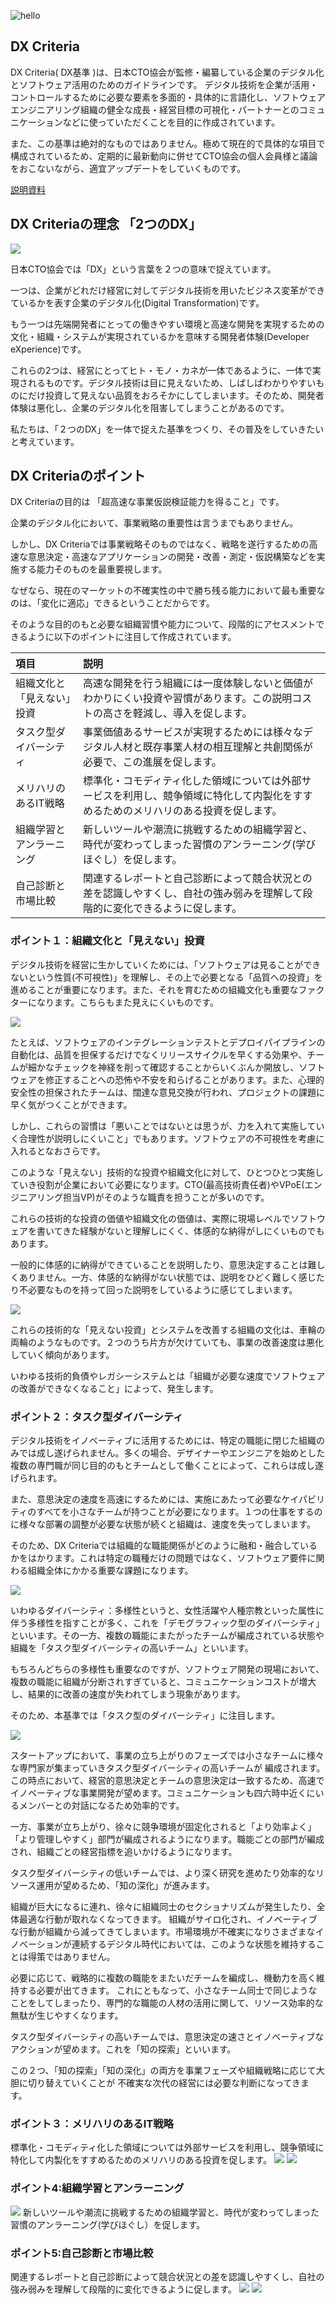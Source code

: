 
![hello](./image/title.png)

## DX Criteria 
DX Criteria( DX基準 )は、日本CTO協会が監修・編纂している企業のデジタル化とソフトウェア活用のためのガイドラインです。
デジタル技術を企業が活用・コントロールするために必要な要素を多面的・具体的に言語化し、ソフトウェアエンジニアリング組織の健全な成長・経営目標の可視化・パートナーとのコミュニケーションなどに使っていただくことを目的に作成されています。

また、この基準は絶対的なものではありません。極めて現在的で具体的な項目で構成されているため、定期的に最新動向に併せてCTO協会の個人会員様と議論をおこないながら、適宜アップデートをしていくものです。

[説明資料](https://github.com/cto-a/dxcriteria/blob/master/asset/image/dxcriteria201912.pdf)

## DX Criteriaの理念 「2つのDX」

![](./image/2dx.png)

日本CTO協会では「DX」という言葉を２つの意味で捉えています。

一つは、企業がどれだけ経営に対してデジタル技術を用いたビジネス変革ができているかを表す企業のデジタル化(Digital Transformation)です。

もう一つは先端開発者にとっての働きやすい環境と高速な開発を実現するための文化・組織・システムが実現されているかを意味する開発者体験(Developer eXperience)です。

これらの2つは、経営にとってヒト・モノ・カネが一体であるように、一体で実現されるものです。デジタル技術は目に見えないため、しばしばわかりやすいものにだけ投資して見えない品質をおろそかにしてしまいます。そのため、開発者体験は悪化し、企業のデジタル化を阻害してしまうことがあるのです。

私たちは、「２つのDX」を一体で捉えた基準をつくり、その普及をしていきたいと考えています。

## DX Criteriaのポイント
DX Criteriaの目的は 「超高速な事業仮説検証能力を得ること」です。

企業のデジタル化において、事業戦略の重要性は言うまでもありません。

しかし、DX Criteriaでは事業戦略そのものではなく、戦略を遂行するための高速な意思決定・高速なアプリケーションの開発・改善・測定・仮説構築などを実施する能力そのものを最重要視します。

なぜなら、現在のマーケットの不確実性の中で勝ち残る能力において最も重要なのは、「変化に適応」できるということだからです。

そのような目的のもと必要な組織習慣や能力について、段階的にアセスメントできるように以下のポイントに注目して作成されています。

| 項目 | 説明 |
|:--|:--|
| 組織文化と「見えない」投資 | 高速な開発を行う組織には一度体験しないと価値がわかりにくい投資や習慣があります。この説明コストの高さを軽減し、導入を促します。 |
| タスク型ダイバーシティ | 事業価値あるサービスが実現するためには様々なデジタル人材と既存事業人材の相互理解と共創関係が必要で、この進展を促します。 |
| メリハリのあるIT戦略 | 標準化・コモディティ化した領域については外部サービスを利用し、競争領域に特化して内製化をすすめるためのメリハリのある投資を促します。 |
| 組織学習とアンラーニング | 新しいツールや潮流に挑戦するための組織学習と、時代が変わってしまった習慣のアンラーニング(学びほぐし）を促します。 |
| 自己診断と市場比較 | 関連するレポートと自己診断によって競合状況との差を認識しやすくし、自社の強み弱みを理解して段階的に変化できるように促します。 |


### ポイント１：組織文化と「見えない」投資
デジタル技術を経営に生かしていくためには、「ソフトウェアは見ることができないという性質(不可視性)」を理解し、その上で必要となる「品質への投資」を進めることが重要になります。また、それを育むための組織文化も重要なファクターになります。こちらもまた見えにくいものです。

![](./image/point1-1.png)

たとえば、ソフトウェアのインテグレーションテストとデプロイパイプラインの自動化は、品質を担保するだけでなくリリースサイクルを早くする効果や、チームが細かなチェックを神経を削って確認することからいくぶんか開放し、ソフトウェアを修正することへの恐怖や不安を和らげることがあります。また、心理的安全性の担保されたチームは、闊達な意見交換が行われ、プロジェクトの課題に早く気がつくことができます。

しかし、これらの習慣は「悪いことではないとは思うが、力を入れて実施していく合理性が説明しにくいこと」でもあります。ソフトウェアの不可視性を考慮に入れるとなおさらです。

このような「見えない」技術的な投資や組織文化に対して、ひとつひとつ実施していき役割が企業において必要になります。CTO(最高技術責任者)やVPoE(エンジニアリング担当VP)がそのような職責を担うことが多いのです。

これらの技術的な投資の価値や組織文化の価値は、実際に現場レベルでソフトウェアを書いてきた経験がないと理解しにくく、体感的な納得がしにくいものでもあります。

一般的に体感的に納得ができていることを説明したり、意思決定することは難しくありません。一方、体感的な納得がない状態では、説明をひどく難しく感じたり不必要なものを持って回った説明をしているように感じてしまいます。


![](./image/point1-2.png)

これらの技術的な「見えない投資」とシステムを改善する組織の文化は、車輪の両輪のようなものです。２つのうち片方が欠けていても、事業の改善速度は悪化していく傾向があります。

いわゆる技術的負債やレガシーシステムとは「組織が必要な速度でソフトウェアの改善ができなくなること」によって、発生します。


### ポイント２：タスク型ダイバーシティ 
デジタル技術をイノベーティブに活用するためには、特定の職能に閉じた組織のみでは成し遂げられません。多くの場合、デザイナーやエンジニアを始めとした複数の専門職が同じ目的のもとチームとして働くことによって、これらは成し遂げられます。

また、意思決定の速度を高速にするためには、実施にあたって必要なケイパビリティのすべてを小さなチームが持つことが必要になります。１つの仕事をするのに様々な部署の調整が必要な状態が続くと組織は、速度を失ってしまいます。

そのため、DX Criteriaでは組織的な職能関係がどのように融和・融合しているかをはかります。これは特定の職種だけの問題ではなく、ソフトウェア要件に関わる組織全体にかかる重要な課題になります。

![](./image/point2-1.png)

いわゆるダイバーシティ：多様性というと、女性活躍や人種宗教といった属性に伴う多様性を指すことが多く、これを「デモグラフィック型のダイバーシティ」といいます。その一方、複数の職能にまたがったチームが編成されている状態や組織を「タスク型ダイバーシティの高いチーム」といいます。

もちろんどちらの多様性も重要なのですが、ソフトウェア開発の現場において、複数の職能に組織が分断されすぎていると、コミュニケーションコストが増大し、結果的に改善の速度が失われてしまう現象があります。

そのため、本基準では「タスク型のダイバーシティ」に注目します。

![](./image/point2-2.png) 

スタートアップにおいて、事業の立ち上がりのフェーズでは小さなチームに様々な専門家が集まっていきタスク型ダイバーシティの高いチームが
編成されます。この時点において、経営的意思決定とチームの意思決定は一致するため、高速でイノベーティブな事業開発が望めます。コミュニケーションも四六時中近くにいるメンバーとの対話になるため効率的です。

一方、事業が立ち上がり、徐々に競争環境が固定化されると「より効率よく」「より管理しやすく」部門が編成されるようになります。職能ごとの部門が編成され、組織ごとの経営指標を追いかけるようになります。

タスク型ダイバーシティの低いチームでは、より深く研究を進めたり効率的なリソース運用が望めるため、「知の深化」が進みます。

組織が巨大になるに連れ、徐々に組織同士のセクショナリズムが発生したり、全体最適な行動が取れなくなってきます。
組織がサイロ化され、イノベーティブな行動が組織から減ってきてしまいます。市場環境が不確実になりさまざまなイノベーションが連続するデジタル時代においては、このような状態を維持することは得策ではありません。

必要に応じて、戦略的に複数の職能をまたいだチームを編成し、機動力を高く維持する必要が出てきます。
これにともなって、小さなチーム同士で同じようなことをしてしまったり、専門的な職能の人材の活用に関して、リソース効率的な無駄が生じやすくなります。

タスク型ダイバーシティの高いチームでは、意思決定の速さとイノベーティブなアクションが望めます。これを「知の探索」といいます。

この２つ、「知の探索」「知の深化」の両方を事業フェーズや組織戦略に応じて大胆に切り替えていくことが
不確実な次代の経営には必要な判断になってきます。

### ポイント３：メリハリのあるIT戦略 
 標準化・コモディティ化した領域については外部サービスを利用し、競争領域に特化して内製化をすすめるためのメリハリのある投資を促します。 
![](./image/point3-1.png)
![](./image/point3-2.png)

### ポイント4:組織学習とアンラーニング 
![](./image/point4-1.png)
 新しいツールや潮流に挑戦するための組織学習と、時代が変わってしまった習慣のアンラーニング(学びほぐし）を促します。 
### ポイント5:自己診断と市場比較 
関連するレポートと自己診断によって競合状況との差を認識しやすくし、自社の強み弱みを理解して段階的に変化できるように促します。 
![](./image/point5-1.png)
![](./image/point5-2.png)